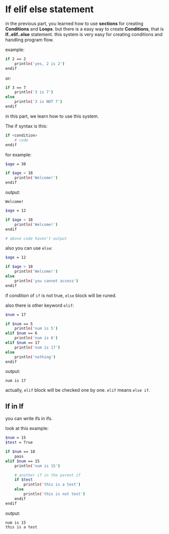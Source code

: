 # If elif else statement
in the previous part, you learned how to use **sections** for creating **Conditions** and **Loops**.
but there is a easy way to create **Conditions**, that is **If..elif..else** statement. this system is very easy for creating conditions and handling program flow.

example:

```bash
if 2 == 2
    println('yes, 2 is 2')
endif
```

or:

```bash
if 3 == 7
    println('3 is 7')
else
    println('3 is NOT 7')
endif
```

in this part, we learn how to use this system.

The if syntax is this:

```bash
if <condition>
    # code
endif
```

for example:

```bash
$age = 30

if $age > 18
    println('Welcome!')
endif
```

output:

```
Welcome!
```

```bash
$age = 12

if $age > 18
    println('Welcome!')
endif

# above code haven't output
```

also you can use `else`:

```bash
$age = 12

if $age > 18
    println('Welcome!')
else
    println('you cannot access')
endif
```

if condition of `if` is not true, `else` block will be runed.

also there is other keyword `elif`:

```bash
$num = 17

if $num == 5
    println('num is 5')
elif $num == 6
    println('num is 6')
elif $num == 17
    println('num is 17')
else
    println('nothing')
endif
```

output:

```
num is 17
```

actually, `elif` block will be checked one by one. `elif` means `else if`.

## If in If
you can write ifs in ifs.

look at this example:

```bash
$num = 15
$test = True

if $num == 18
    pass
elif $num == 15
    println('num is 15')

    # another if in the parent if
    if $test
        println('this is a test')
    else
        println('this is not test')
    endif
endif
```

output:

```
num is 15
this is a test
```
